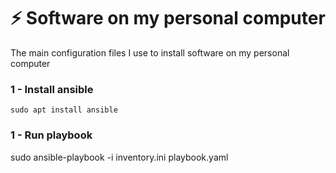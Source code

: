 # ⚡ Software on my personal computer 
The main configuration files I use to install software on my personal computer

### 1 - Install ansible
```
sudo apt install ansible
```
### 1 - Run playbook
sudo ansible-playbook -i inventory.ini playbook.yaml